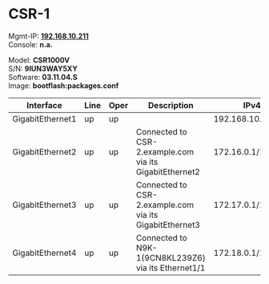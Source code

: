 # CSR-1  

Mgmt-IP:    [**192.168.10.211**](ssh://192.168.10.211)<br>
Console:    **n.a.**<br>

Model:      **CSR1000V**<br>
S/N:        **9IUN3WAY5XY**<br>
Software:   **03.11.04.S**<br>
Image:      **bootflash:packages.conf**<br>

| Interface | Line | Oper | Description | IPv4 | IPv6 | Neighbor |
| --------- | ---- | ---- | ----------- | ---- | ---- | -------- |
| GigabitEthernet1 | up | up |  | 192.168.10.211/24 |  False |  |
| GigabitEthernet2 | up | up | Connected to CSR-2.example.com via its GigabitEthernet2 | 172.16.0.1/16 |  False | CSR-2.example.com |
| GigabitEthernet3 | up | up | Connected to CSR-2.example.com via its GigabitEthernet3 | 172.17.0.1/16 |  False | CSR-2.example.com |
| GigabitEthernet4 | up | up | Connected to N9K-1(9CN8KL239Z6) via its Ethernet1/1 | 172.18.0.1/16 |  False | N9K-1(9CN8KL239Z6) |
